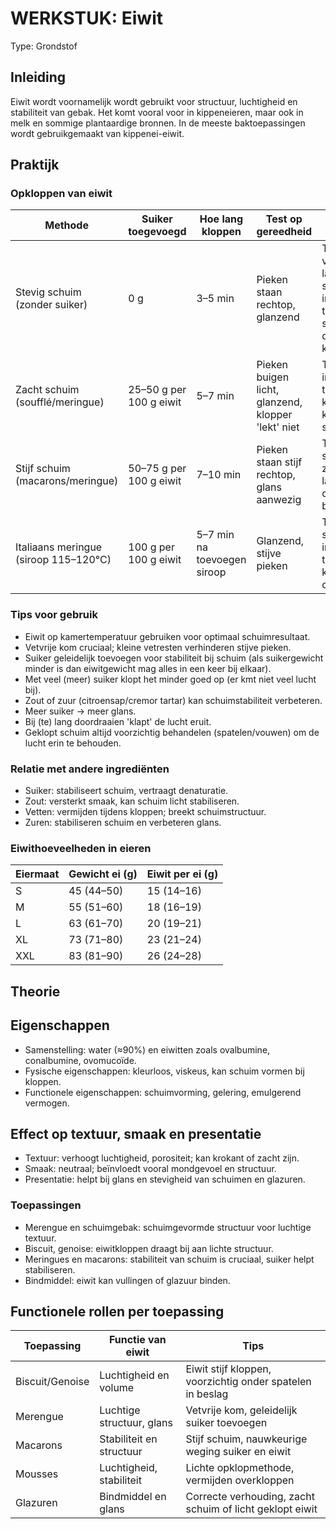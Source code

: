 # WERKSTUK: Eiwit
Type: Grondstof

## Inleiding
Eiwit wordt voornamelijk wordt gebruikt voor structuur, luchtigheid en stabiliteit van gebak. 
Het komt vooral voor in kippeneieren, maar ook in melk en sommige plantaardige bronnen.
In de meeste baktoepassingen wordt gebruikgemaakt van kippenei-eiwit.

## Praktijk

### Opkloppen van eiwit
| Methode                          | Suiker toegevoegd         | Hoe lang kloppen     | Test op gereedheid                 | Risico's                                              |
|---------------------------------|--------------------------|-------------------|----------------------------------|------------------------------------------------------|
| Stevig schuim (zonder suiker)    | 0 g                      | 3–5 min           | Pieken staan rechtop, glanzend    | Te kort: volume laag, schuim instabiel; te lang: schuim droog en korrelig |
| Zacht schuim (soufflé/meringue) | 25–50 g per 100 g eiwit  | 5–7 min           | Pieken buigen licht, glanzend, klopper 'lekt' niet  | Te kort: instabiel; te lang: korrelig, kan scheiden |
| Stijf schuim (macarons/meringue)| 50–75 g per 100 g eiwit  | 7–10 min          | Pieken staan stijf rechtop, glans aanwezig | Te kort: schuim zakt in; te lang: droog, brokkelig |
| Italiaans meringue (siroop 115–120°C) | 100 g per 100 g eiwit | 5–7 min na toevoegen siroop | Glanzend, stijve pieken | Te kort: schuim instabiel; te lang: korrelig, oververhit |

### Tips voor gebruik
- Eiwit op kamertemperatuur gebruiken voor optimaal schuimresultaat.
- Vetvrije kom cruciaal; kleine vetresten verhinderen stijve pieken.
- Suiker geleidelijk toevoegen voor stabiliteit bij schuim (als suikergewicht minder is dan eiwitgewicht mag alles in een keer bij elkaar).
- Met veel (meer) suiker klopt het minder goed op (er kmt niet veel lucht bij).
- Zout of zuur (citroensap/cremor tartar) kan schuimstabiliteit verbeteren.
- Meer suiker -> meer glans.
- Bij (te) lang doordraaien 'klapt' de lucht eruit.
- Geklopt schuim altijd voorzichtig behandelen (spatelen/vouwen) om de lucht erin te behouden.

### Relatie met andere ingrediënten
- Suiker: stabiliseert schuim, vertraagt denaturatie.
- Zout: versterkt smaak, kan schuim licht stabiliseren.
- Vetten: vermijden tijdens kloppen; breekt schuimstructuur.
- Zuren: stabiliseren schuim en verbeteren glans.

### Eiwithoeveelheden in eieren
| Eiermaat | Gewicht ei (g) | Eiwit per ei (g) |
|----------|----------------|-----------------|
| S        | 45 (44–50)     | 15 (14–16)      |
| M        | 55 (51–60)     | 18 (16–19)      |
| L        | 63 (61–70)     | 20 (19–21)      |
| XL       | 73 (71–80)     | 23 (21–24)      |
| XXL      | 83 (81–90)     | 26 (24–28)      |

## Theorie 

## Eigenschappen
- Samenstelling: water (≈90%) en eiwitten zoals ovalbumine, conalbumine, ovomucoïde.
- Fysische eigenschappen: kleurloos, viskeus, kan schuim vormen bij kloppen.
- Functionele eigenschappen: schuimvorming, gelering, emulgerend vermogen.

## Effect op textuur, smaak en presentatie
- Textuur: verhoogt luchtigheid, porositeit; kan krokant of zacht zijn.
- Smaak: neutraal; beïnvloedt vooral mondgevoel en structuur.
- Presentatie: helpt bij glans en stevigheid van schuimen en glazuren.

### Toepassingen
- Merengue en schuimgebak: schuimgevormde structuur voor luchtige textuur.
- Biscuit, genoise: eiwitkloppen draagt bij aan lichte structuur.
- Meringues en macarons: stabiliteit van schuim is cruciaal, suiker helpt stabiliseren.
- Bindmiddel: eiwit kan vullingen of glazuur binden.

## Functionele rollen per toepassing
| Toepassing       | Functie van eiwit         | Tips                                      |
|------------------|---------------------------|-------------------------------------------|
| Biscuit/Genoise  | Luchtigheid en volume     | Eiwit stijf kloppen, voorzichtig onder spatelen in beslag |
| Merengue         | Luchtige structuur, glans | Vetvrije kom, geleidelijk suiker toevoegen |
| Macarons         | Stabiliteit en structuur  | Stijf schuim, nauwkeurige weging suiker en eiwit |
| Mousses          | Luchtigheid, stabiliteit  | Lichte opklopmethode, vermijden overkloppen |
| Glazuren         | Bindmiddel en glans       | Correcte verhouding, zacht schuim of licht geklopt eiwit |
